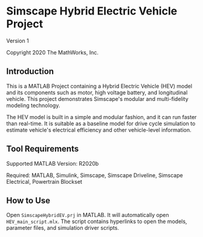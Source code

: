 # Simscape Hybrid Electric Vehicle Project

Version 1

Copyright 2020 The MathWorks, Inc.

## Introduction

This is a MATLAB Project containing a Hybrid Electric
Vehicle (HEV) model and its components such as
motor, high voltage battery, and longitudinal vehicle.
This project demonstrates Simscape's modular and
multi-fidelity modeling technology.

The HEV model is built in a simple and modular fashion,
and it can run faster than real-time.
It is suitable as a baseline model for drive cycle simulation
to estimate vehicle's electrical efficiency and
other vehicle-level information.

## Tool Requirements

Supported MATLAB Version: R2020b

Required: MATLAB, Simulink, Simscape, Simscape Driveline,
Simscape Electrical, Powertrain Blockset

## How to Use

Open `SimscapeHybridEV.prj` in MATLAB.
It will automatically open `HEV_main_script.mlx`.
The script contains hyperlinks to open the models,
parameter files, and simulation driver scripts.
